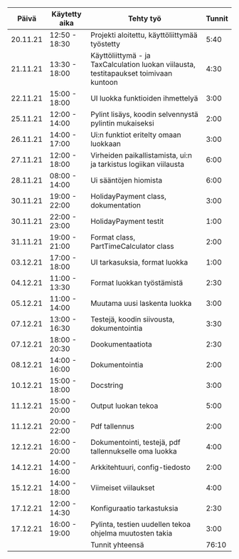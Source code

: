 | Päivä  | Käytetty aika | Tehty työ             					|Tunnit|
|--------|---------------|--------------------------------------------------------------|------|
|20.11.21|12:50 - 18:30	 |Projekti aloitettu, käyttöliittymää työstetty 		|  5:40|
|21.11.21|13:30 - 18:00  |Käyttöliittymä - ja TaxCalculation luokan viilausta, testitapaukset toimivaan kuntoon|4:30|
|22.11.21|15:00 - 18:00  |UI luokka funktioiden ihmettelyä				|3:00|
|25.11.21|12:00 - 14:00  |Pylint lisäys, koodin selvennystä pylintin mukaiseksi		|2:00|
|26.11.21|14:00 - 17:00	 |Ui:n funktiot eritelty omaan luokkaan                         |3:00|
|27.11.21|12:00 - 18:00  |Virheiden paikallistamista, ui:n ja tarkistus logiikan viilausta |6:00|
|28.11.21|08:00 - 14:00  |Ui sääntöjen hiomista                                         |6:00|
|30.11.21|19:00 - 22:00  |HolidayPayment class, dokumentation				|3:00|
|30.11.21|22:00 - 23:00  |HolidayPayment testit						|1:00|
|31.11.21|19:00 - 21:00  |Format class, PartTimeCalculator class                        |2:00|
|03.12.21|17:00 - 18:00  |UI tarkasuksia, format luokka                                 |1:00|
|04.12.21|11:00 - 13:30  |Format luokkan työstämistä                                    |2:30|
|05.12.21|11:00 - 14:00  |Muutama uusi laskenta luokka                                  |3:00|
|07.12.21|13:00 - 16:30  |Testejä, koodin siivousta, dokumentointia                     |3:30|
|07.12.21|18:00 - 20:30  |Dookumentaatiota                                              |2:30|     
|08.12.21|14:00 - 16:00  |Dokumentointia                                                |2:00|  
|10.12.21|15:00 - 18:00  |Docstring                                                     |3:00|
|11.12.21|15:00 - 20:00  |Output luokan tekoa                                           |5:00|
|11.12.21|20:00 - 22:00  |Pdf tallennus                                                 |2:00| 
|12.12.21|16:00 - 20:00  |Dokumentointi, testejä, pdf tallennukselle oma luokka         |4:00|
|14.12.21|14:00 - 16:00  |Arkkitehtuuri, config-tiedosto                                |2:00|
|15.12.21|14:00 - 18:00  |Viimeiset viilaukset                                          |4:00|
|17.12.21|12:00 - 14:30	 |Konfiguraatio tarkastuksia                                    |2:30|
|17.12.21|16:00 - 19:00  |Pylinta, testien uudellen tekoa ohjelma muutosten takia       |3:00|
|        |               |Tunnit yhteensä 						|76:10|
